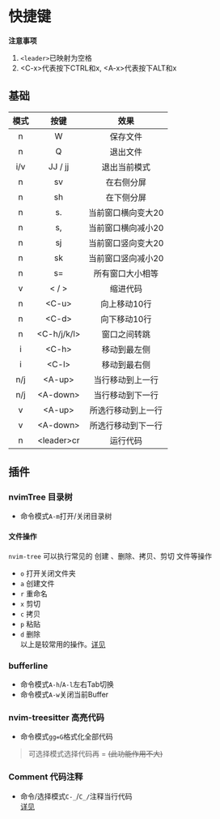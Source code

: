 # 快捷键
**注意事项**  
1. `<leader>`已映射为空格
2. \<C-x\>代表按下CTRL和x, \<A-x\>代表按下ALT和x

## 基础
| 模式 | 按键          | 效果               |
| :--: | :--:          | :--:               |
| n    | W             | 保存文件           |
| n    | Q             | 退出文件           |
| i/v  | JJ / jj       | 退出当前模式       |
| n    | sv            | 在右侧分屏         |
| n    | sh            | 在下侧分屏         |
| n    | s.            | 当前窗口横向变大20 |
| n    | s,            | 当前窗口横向减小20 |
| n    | sj            | 当前窗口竖向变大20 |
| n    | sk            | 当前窗口竖向减小20 |
| n    | s=            | 所有窗口大小相等   |
| v    | \< / \>       | 缩进代码           |
| n    | \<C-u\>       | 向上移动10行       |
| n    | \<C-d\>       | 向下移动10行       |
| n    | \<C-h/j/k/l\> | 窗口之间转跳       |
| i    | \<C-h\>       | 移动到最左侧       |
| i    | \<C-l\>       | 移动到最右侧       |
| n/j  | \<A-up\>      | 当行移动到上一行   |
| n/j  | \<A-down\>    | 当行移动到下一行   |
| v    | \<A-up\>      | 所选行移动到上一行 |
| v    | \<A-down\>    | 所选行移动到下一行 |
| n    | \<leader\>cr  | 运行代码           |

## 插件
### nvimTree 目录树
+ 命令模式`A-m`打开/关闭目录树

#### 文件操作  
`nvim-tree` 可以执行常见的 创建 、删除、拷贝、剪切 文件等操作   
- `o` 打开关闭文件夹
- `a` 创建文件
- `r` 重命名
- `x` 剪切
- `c` 拷贝
- `p` 粘贴
- `d` 删除  
以上是较常用的操作。[详见](./plugins/nvim-tree.md)

### bufferline 
+ 命令模式`A-h`/`A-l`左右Tab切换
+ 命令模式`A-w`关闭当前Buffer

### nvim-treesitter 高亮代码
+ 命令模式`gg=G`格式化全部代码  
> 可选择模式选择代码再 = ~~(此功能作用不大)~~  

### Comment 代码注释
+ 命令/选择模式`C-_`/`C_/`注释当行代码   
[详见](./plugins/Comment.md)
